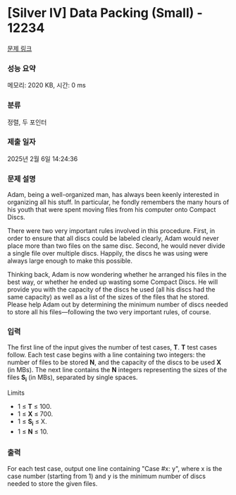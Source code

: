 # [Silver IV] Data Packing (Small) - 12234 

[문제 링크](https://www.acmicpc.net/problem/12234) 

### 성능 요약

메모리: 2020 KB, 시간: 0 ms

### 분류

정렬, 두 포인터

### 제출 일자

2025년 2월 6일 14:24:36

### 문제 설명

<p>Adam, being a well-organized man, has always been keenly interested in organizing all his stuff. In particular, he fondly remembers the many hours of his youth that were spent moving files from his computer onto Compact Discs.</p>

<p>There were two very important rules involved in this procedure. First, in order to ensure that all discs could be labeled clearly, Adam would never place more than two files on the same disc. Second, he would never divide a single file over multiple discs. Happily, the discs he was using were always large enough to make this possible.</p>

<p>Thinking back, Adam is now wondering whether he arranged his files in the best way, or whether he ended up wasting some Compact Discs. He will provide you with the capacity of the discs he used (all his discs had the same capacity) as well as a list of the sizes of the files that he stored. Please help Adam out by determining the minimum number of discs needed to store all his files—following the two very important rules, of course.</p>

### 입력 

 <p>The first line of the input gives the number of test cases, <strong>T</strong>. <strong>T</strong> test cases follow. Each test case begins with a line containing two integers: the number of files to be stored <strong>N</strong>, and the capacity of the discs to be used <strong>X</strong> (in MBs). The next line contains the <strong>N</strong> integers representing the sizes of the files <strong>S</strong><strong><sub>i</sub></strong> (in MBs), separated by single spaces.</p>

<p>Limits</p>

<ul>
	<li>1 ≤ <strong>T</strong> ≤ 100.</li>
	<li>1 ≤ <strong>X</strong> ≤ 700.</li>
	<li>1 ≤ <strong>S</strong><strong><sub>i</sub></strong> ≤ X.</li>
	<li><span style="line-height:1.6em">1 ≤ </span><strong style="line-height:1.6em">N</strong><span style="line-height:1.6em"> ≤ 10.</span></li>
</ul>

### 출력 

 <p>For each test case, output one line containing "Case #x: y", where x is the case number (starting from 1) and y is the minimum number of discs needed to store the given files.</p>

